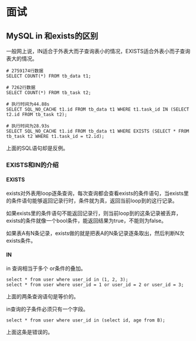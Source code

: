 # 面试

## MySQL in 和exists的区别

一般网上说，IN适合于外表大而子查询表小的情况，EXISTS适合外表小而子查询表大的情况。

```mysql
# 2759174行数据
SELECT COUNT(*) FROM tb_data t1;

# 7262行数据
SELECT COUNT(*) FROM tb_task t2;

# 执行时间为44.88s
SELECT SQL_NO_CACHE t1.id FROM tb_data t1 WHERE t1.task_id IN (SELECT t2.id FROM tb_task t2);

# 执行时间为28.93s
SELECT SQL_NO_CACHE t1.id FROM tb_data t1 WHERE EXISTS (SELECT * FROM tb_task t2 WHERE t1.task_id = t2.id);
```

上面的SQL语句却是反例。

### EXISTS和IN的介绍

#### EXISTS

exists对外表用loop逐条查询，每次查询都会查看exists的条件语句，当exists里的条件语句能够返回记录行时，条件就为真，返回当前loop到的这行记录。

如果exists里的条件语句不能返回记录行，则当前loop到的这条记录被丢弃，exists的条件就像一个bool条件，能返回结果为true，不能则为false。

如果表A有N条记录，exists做的就是把表A的N条记录逐条取出，然后判断N次exists条件。

#### IN
in 查询相当于多个 or条件的叠加。

```mysql
select * from user where user_id in (1, 2, 3);
select * from user where user_id = 1 or user_id = 2 or user_id = 3;
```
上面的两条查询语句是等价的。

in查询的子条件必须只有一个字段。
```mysql
select * from user where user_id in (select id, age from B);
```

上面这条是错误的。

